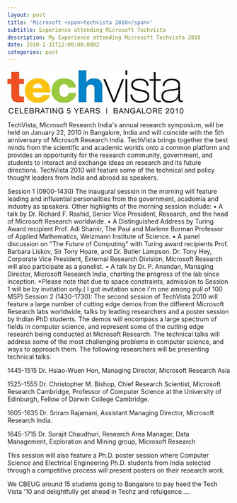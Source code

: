 ```yaml
---
layout: post
title: 'Microsoft <span>techvista 2010</span>'
subtitle: Experience attending Microsoft Techvista
description: My Experience attending Microsoft Techvista 2010
date: 2010-1-31T12:00:00.000Z
categories: post
---
```

![Microsoft TechVista](/images/image7.jpg "Microsoft TechVista 2010")


TechVista, Microsoft Research India's annual research symposium, will be held on January 22, 2010 in Bangalore, India and will coincide with the 5th anniversary of Microsoft Research India. TechVista brings together the best minds from the scientific and academic worlds onto a common platform and provides an opportunity for the research community, government, and students to interact and exchange ideas on research and its future directions.
TechVista 2010 will feature some of the technical and policy thought leaders from India and abroad as speakers.

Session 1 (0900-1430)
The inaugural session in the morning will feature leading and influential personalities from the government, academia and industry as speakers. Other highlights of the morning session include:
•	A talk by Dr. Richard F. Rashid, Senior Vice President, Research, and the head of Microsoft Research worldwide.
•	A Distinguished Address by Turing Award recipient Prof. Adi Shamir, The Paul and Marlene Borman Professor of Applied Mathematics, Weizmann Institute of Science.
•	A panel discussion on "The Future of Computing" with Turing award recipients Prof. Barbara Liskov, Sir Tony Hoare, and Dr. Butler Lampson. Dr. Tony Hey, Corporate Vice President, External Research Division, Microsoft Research will also participate as a panelist.
•	A talk by Dr. P. Anandan, Managing Director, Microsoft Research India, charting the progress of the lab since inception.
*Please note that due to space constraints, admission to Session 1 will be by invitation only.( I got invitation since i'm  one among pull of 100 MSP)
Session 2 (1430-1730):
The second session of TechVista 2010 will feature a large number of cutting edge demos from the different Microsoft Research labs worldwide, talks by leading researchers and a poster session by Indian PhD students.
The demos will encompass a large spectrum of fields in computer science, and represent some of the cutting edge research being conducted at Microsoft Research. The technical talks will address some of the most challenging problems in computer science, and ways to approach them. The following researchers will be presenting technical talks:

1445-1515	Dr. Hsiao-Wuen Hon, Managing Director, Microsoft Research Asia

1525-1555	Dr. Christopher M. Bishop, Chief Research Scientist, Microsoft Research Cambridge, Professor of Computer Science at the University of Edinburgh, Fellow of Darwin College Cambridge.

1605-1635	Dr. Sriram Rajamani, Assistant Managing Director, Microsoft Research India.

1645-1715	Dr. Surajit Chaudhuri, Research Area Manager, Data Management, Exploration and Mining group, Microsoft Research

This session will also feature a Ph.D. poster session where Computer Science and Electrical Engineering Ph.D. students from India selected through a competitive process will present posters on their research work.

We CBEUG around 15 students going to Bangalore to pay heed the Tech Vista '10 and delightfully get ahead in Techz and refulgence.....
